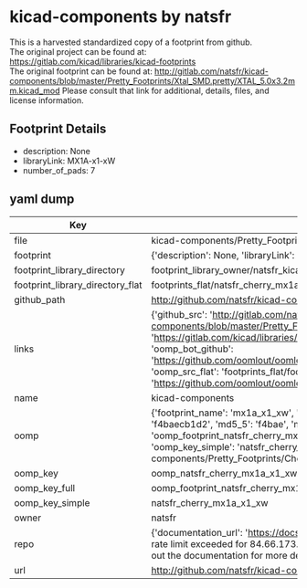 # kicad-components by natsfr  
This is a harvested standardized copy of a footprint from github.  
The original project can be found at:  
https://gitlab.com/kicad/libraries/kicad-footprints  
The original footprint can be found at:
http://gitlab.com/natsfr/kicad-components/blob/master/Pretty_Footprints/Xtal_SMD.pretty/XTAL_5.0x3.2mm.kicad_mod
Please consult that link for additional, details, files, and license information.  
## Footprint Details
* description: None  
* libraryLink: MX1A-x1-xW  
* number_of_pads: 7  
## yaml dump  
| Key | Value |  
| --- | --- |  
| file | kicad-components/Pretty_Footprints/Cherry.pretty/MX1A-x1-xW.kicad_mod |  
| footprint | {'description': None, 'libraryLink': 'MX1A-x1-xW', 'number_of_pads': 7} |  
| footprint_library_directory | footprint_library_owner/natsfr_kicad-components |  
| footprint_library_directory_flat | footprints_flat/natsfr_cherry_mx1a_x1_xw/working |  
| github_path | http://github.com/natsfr/kicad-components/blob/master/Pretty_Footprints/Cherry.pretty/MX1A-x1-xW.kicad_mod |  
| links | {'github_src': 'http://gitlab.com/natsfr/kicad-components/blob/master/Pretty_Footprints/Xtal_SMD.pretty/XTAL_5.0x3.2mm.kicad_mod', 'github_src_repo': 'https://gitlab.com/kicad/libraries/kicad-footprints', 'oomp_bot': 'footprints/natsfr_cherry_mx1a_x1_xw/working', 'oomp_bot_github': 'https://github.com/oomlout/oomlout_oomp_footprint_bot/tree/main/footprints/natsfr_cherry_mx1a_x1_xw/working', 'oomp_src_flat': 'footprints_flat/footprints_flat/natsfr_cherry_mx1a_x1_xw/working', 'oomp_src_flat_github': 'https://github.com/oomlout/oomlout_oomp_footprint_src/tree/main/footprints_flat/natsfr_cherry_mx1a_x1_xw/working'} |  
| name | kicad-components |  
| oomp | {'footprint_name': 'mx1a_x1_xw', 'library_name': 'cherry', 'md5': 'f4baecb1d2cbe028b036838f763dfae2', 'md5_10': 'f4baecb1d2', 'md5_5': 'f4bae', 'md5_6': 'f4baec', 'oomp_key': 'oomp_natsfr_cherry_mx1a_x1_xw', 'oomp_key_extra': 'oomp_footprint_natsfr_cherry_mx1a_x1_xw', 'oomp_key_full': 'oomp_footprint_natsfr_cherry_mx1a_x1_xw_f4baec', 'oomp_key_simple': 'natsfr_cherry_mx1a_x1_xw', 'original_filename': 'kicad-components/Pretty_Footprints/Cherry.pretty/MX1A-x1-xW.kicad_mod', 'owner_name': 'natsfr'} |  
| oomp_key | oomp_natsfr_cherry_mx1a_x1_xw |  
| oomp_key_full | oomp_footprint_natsfr_cherry_mx1a_x1_xw |  
| oomp_key_simple | natsfr_cherry_mx1a_x1_xw |  
| owner | natsfr |  
| repo | {'documentation_url': 'https://docs.github.com/rest/overview/resources-in-the-rest-api#rate-limiting', 'message': "API rate limit exceeded for 84.66.173.59. (But here's the good news: Authenticated requests get a higher rate limit. Check out the documentation for more details.)"} |  
| url | http://github.com/natsfr/kicad-components |  

